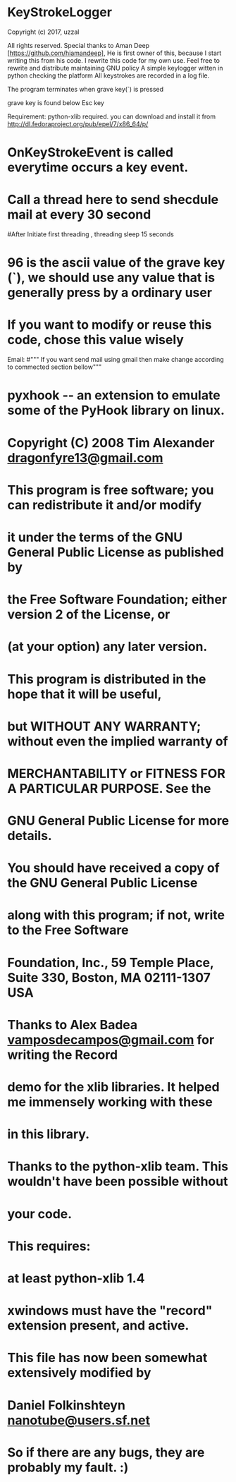 # KeyStrokeLogger
Copyright (c) 2017, uzzal

All rights reserved.
Special thanks to  Aman Deep [https://github.com/hiamandeep], He is first owner of this, because I start writing this from his code.
I rewrite this code for my own use.  Feel free to rewrite and distribute maintaining GNU policy
A simple keylogger witten in python checking the platform
All keystrokes are recorded in a log file.

The program terminates when grave key(`) is pressed

grave key is found below Esc key

Requirement: python-xlib required. you can download and install it from
http://dl.fedoraproject.org/pub/epel/7/x86_64/p/
# OnKeyStrokeEvent is called everytime occurs a key event.
# Call a thread here to send shecdule mail at every 30 second
 #After Initiate first threading , threading sleep 15 seconds
 
 # 96 is the ascii value of the grave key (`), we should use any value that is generally press by a ordinary user
 # If you want to modify or reuse this code, chose this value wisely
 
 Email:
 #""" If you want send mail using gmail then make change according to commected section bellow"""
 
 
 # pyxhook -- an extension to emulate some of the PyHook library on linux.
#
#    Copyright (C) 2008 Tim Alexander <dragonfyre13@gmail.com>
#
#    This program is free software; you can redistribute it and/or modify
#    it under the terms of the GNU General Public License as published by
#    the Free Software Foundation; either version 2 of the License, or
#    (at your option) any later version.
#
#    This program is distributed in the hope that it will be useful,
#    but WITHOUT ANY WARRANTY; without even the implied warranty of
#    MERCHANTABILITY or FITNESS FOR A PARTICULAR PURPOSE.  See the
#    GNU General Public License for more details.
#
#    You should have received a copy of the GNU General Public License
#    along with this program; if not, write to the Free Software
#    Foundation, Inc., 59 Temple Place, Suite 330, Boston, MA  02111-1307  USA
#
#    Thanks to Alex Badea <vamposdecampos@gmail.com> for writing the Record
#    demo for the xlib libraries. It helped me immensely working with these
#    in this library.
#
#    Thanks to the python-xlib team. This wouldn't have been possible without
#    your code.
#
#    This requires:
#    at least python-xlib 1.4
#    xwindows must have the "record" extension present, and active.
#
#    This file has now been somewhat extensively modified by
#    Daniel Folkinshteyn <nanotube@users.sf.net>
#    So if there are any bugs, they are probably my fault. :)
